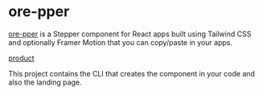 # ore-pper

[ore-pper](https://ore-pper.glamboyosa.xyz) is a Stepper component for React apps built using Tailwind CSS and optionally Framer Motion that you can copy/paste in your apps.

[product](/product-screenshot.png)

This project contains the CLI that creates the component in your code and also the landing page.
